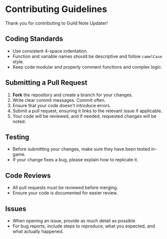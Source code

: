 # Contributing Guidelines

Thank you for contributing to Guild Note Updater!

## Coding Standards
- Use consistent 4-space indentation.
- Function and variable names should be descriptive and follow `camelCase` style.
- Keep code modular and properly comment functions and complex logic.

## Submitting a Pull Request
1. **Fork** the repository and create a branch for your changes.
2. Write clear commit messages. Commit often.
3. Ensure that your code doesn't introduce errors.
4. Submit a pull request, ensuring it links to the relevant issue if applicable.
5. Your code will be reviewed, and if needed, requested changes will be noted.

## Testing
- Before submitting your changes, make sure they have been tested in-game.
- If your change fixes a bug, please explain how to replicate it.

## Code Reviews
- All pull requests must be reviewed before merging.
- Ensure your code is documented for easier review.

## Issues
- When opening an issue, provide as much detail as possible.
- For bug reports, include steps to reproduce, what you expected, and what actually happened. 
